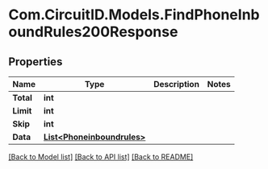 
# Com.CircuitID.Models.FindPhoneInboundRules200Response

## Properties

Name | Type | Description | Notes
------------ | ------------- | ------------- | -------------
**Total** | **int** |  | 
**Limit** | **int** |  | 
**Skip** | **int** |  | 
**Data** | [**List&lt;Phoneinboundrules&gt;**](Phoneinboundrules.md) |  | 

[[Back to Model list]](../README.md#documentation-for-models)
[[Back to API list]](../README.md#documentation-for-api-endpoints)
[[Back to README]](../README.md)

